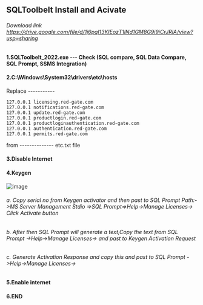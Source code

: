 ## SQLToolbelt Install and Acivate
###### Download link  https://drive.google.com/file/d/1j6pql13KIEozT1lNd1GM8G9i9iCrJRlA/view?usp=sharing
#### 1.SQLToolbelt_2022.exe --- Check (SQL compare, SQL Data Compare, SQL Prompt, SSMS Integration)
#### 2.C:\Windows\System32\drivers\etc\hosts
Replace -----------
```
127.0.0.1 licensing.red-gate.com
127.0.0.1 notifications.red-gate.com
127.0.0.1 update.red-gate.com
127.0.0.1 productlogin.red-gate.com
127.0.0.1 productloginauthentication.red-gate.com
127.0.0.1 authentication.red-gate.com
127.0.0.1 permits.red-gate.com
```
from -------------- etc.txt file
#### 3.Disable Internet
#### 4.Keygen
 ![image](https://github.com/biplobpustcse/SQLToolbelt-Install-and-Acivate/assets/59637279/805d7068-4eb8-4454-a1b7-f506a8756d3b)

###### a.	Copy serial no from Keygen activator and then past to SQL Prompt Path:->MS Server Management Stdio =>SQL Prompt=>Help->Manage Licenses-> Click Activate button
###### b.	After then SQL Prompt will generate a text,Copy the text from SQL Prompt ->Help->Manage Licenses-> and past to Keygen Activation Request
###### c.	Generate Activation Response and copy this and past to SQL Prompt ->Help->Manage Licenses->
#### 5.Enable internet
#### 6.END

